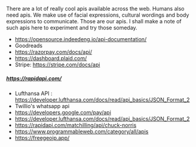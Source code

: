 There are a lot of really cool apis available across the web.
Humans also need apis. We make use of facial expressions, cultural wordings and body expressions to communicate. Those are our apis.
I shall make a note of such apis here to experiment and try those someday.

- https://opensource.indeedeng.io/api-documentation/
- Goodreads
- https://razorpay.com/docs/api/
- https://dashboard.plaid.com/
- Stripe: https://stripe.com/docs/api
##### https://rapidapi.com/
- Lufthansa API : https://developer.lufthansa.com/docs/read/api_basics/JSON_Format_2
- Twillio's whatsapp api
- https://developers.google.com/pay/api
- https://developer.lufthansa.com/docs/read/api_basics/JSON_Format_2
- https://rapidapi.com/matchilling/api/chuck-norris
- https://www.programmableweb.com/category/all/apis
- https://freegeoip.app/
